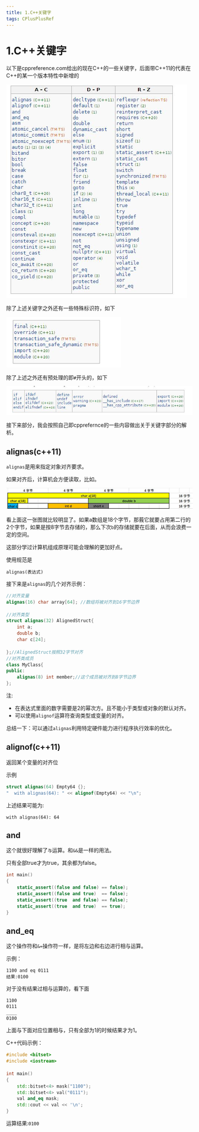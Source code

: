 ```yaml
---
title: 1.C++关键字
tags: CPlusPlusRef
---
```


# 1.C++关键字

以下是cppreference.com给出的现在C++的一些关键字，后面带C++11的代表在C++的某一个版本特性中新增的

![image-20240217201918296](./image/1/keywords.jpg)

除了上述关键字之外还有一些特殊标识符，如下

![image-20240217202112699](./image/1/special_1.jpg)

除了上述之外还有预处理的即`#`开头的，如下

![image-20240217202213965](./image/1/define.jpg)

接下来部分，我会按照自己即cpprefernce的一些内容做出关于关键字部分的解析。

## alignas(c++11)

`alignas`是用来指定对象对齐要求。

如果对齐后，计算机会方便读取，比如。

![image-20240218190816087](./image/1/alignas_1.jpg)

看上面这一张图就比较明显了。如果a数组是18个字节，那莪它就要占用第二行的2个字节，如果是按8字节去存储的，那么下次`b`的存储就要在后面，从而会浪费一定的空间。

这部分学过计算机组成原理可能会理解的更加好点。

使用规范是

```
alignas(表达式)
```

接下来是`alignas`的几个对齐示例：

```cpp
//对齐变量
alignas(16) char array[64]; //数组将被对齐到16字节边界

//对齐类型
struct alignas(32) AlignedStruct{
    int a;
    double b;
    char c[24];
    
};//AlignedStruct按照32字节对齐
//对齐类成员
class MyClass{
public:
	alignas(8) int member;//这个成员被对齐到8字节边界    
};
```

注:

* 在表达式里面的数字需要是2的幂次方。且不能小于类型或对象的默认对齐。
* 可以使用`alignof`运算符查询类型或变量的对齐。

总结一下：可以通过`alignas`利用特定硬件能力进行程序执行效率的优化。

## alignof(c++11)

返回某个变量的对齐位

示例

```cpp
struct alignas(64) Empty64 {};
"  with alignas(64): " << alignof(Empty64) << "\n";
```

上述结果可能为:

```
with alignas(64): 64
```

## and

这个就很好理解了`与`运算。和`&&`是一样的用法。

只有全部true才为true，其余都为false。

```cpp
int main()
{
    static_assert((false and false) == false);
    static_assert((false and true)  == false);
    static_assert((true  and false) == false);
    static_assert((true  and true)  == true);
}
```

## and_eq

这个操作符和`&=`操作符一样，是将左边和右边进行相与运算。

示例：

```
1100 and eq 0111
结果:0100
```

对于没有结果过相与运算的，看下面

```
1100
0111
____
0100
```

上面与下面对应位置相与，只有全部为1的时候结果才为1。

C++代码示例：

```cpp
#include <bitset>
#include <iostream>
 
int main()
{
    std::bitset<4> mask("1100");
    std::bitset<4> val("0111");
    val and_eq mask;
    std::cout << val << '\n';
}
```

运算结果:`0100`